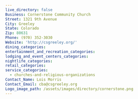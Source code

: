 ```yaml
---
live_directory: false
Business: Cornerstone Community Church
Street: 1321 9th Avenue
City: Greeley
State: Colorado
Zip: 80631
Phone: (970) 352-3030
Website: 'http://csgreeley.org/'
dining_categories:
entertainment_and_recreation_categories:
lodging_and_event_centers_categories:
nightlife_categories:
retail_categories:
service_categories:
  - churches-and-religious-organizations
Contact_Name: Lois Morris
Contact_Email: cba@csgreeley.org
Logo_image_path: /assets/images/directory/cornerstone.png
---
```


&nbsp;&nbsp;

&nbsp;
